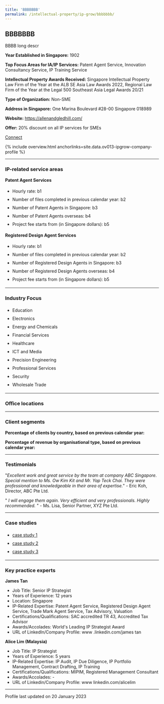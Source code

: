 ```yaml
---
title: 'BBBBBBB'
permalink: /intellectual-property/ip-grow/bbbbbbb/
---
```


## BBBBBBB

BBBB long descr

<b>Year Established in Singapore:</b> 1902

<b>Top Focus Areas for IA/IP Services:</b> Patent Agent Service, Innovation Consultancy Service, IP Training Service

<b>Intellectual Property Awards Received:</b> Singapore Intellectual Property Law Firm of the Year at the ALB SE Asia Law Awards 2022, Regional Law Firm of the Year at the Legal 500 Southeast Asia Legal Awards 20/21

<b>Type of Organization:</b> Non-SME

<b>Address in Singapore:</b> One Marina Boulevard #28-00 Singapore 018989

<b>Website:</b> <a href='https://allenandgledhill.com/'>https://allenandgledhill.com/</a>

<b>Offer:</b> 20% discount on all IP services for SMEs

<a class='btn' href='https://www.gobusiness.gov.sg' target='_blank' rel='noopener'>Connect</a>

{% include overview.html anchorlinks=site.data.ov013-ipgrow-company-profile %}

---
<a name='ip-related-service-areas'></a>
### IP-related service areas

**Patent Agent Services**

<ul>
<li style='line-height: 27px; margin: 0px 0px !important'>Hourly rate:  b1</li>
<li style='line-height: 27px; margin: 0px 0px !important'>Number of files completed in previous calendar year: b2</li>
<li style='line-height: 27px; margin: 0px 0px !important'>Number of Patent Agents in Singapore: b3</li>
<li style='line-height: 27px; margin: 0px 0px !important'>Number of Patent Agents overseas: b4</li>
<li style='line-height: 27px; margin: 0px 0px !important'>Project fee starts from (in Singapore dollars):  b5</li>
</ul>

**Registered Design Agent Services**

<ul>
<li style='line-height: 27px; margin: 0px 0px !important'>Hourly rate: b1</li>
<li style='line-height: 27px; margin: 0px 0px !important'>Number of files completed in previous calendar year: b2</li>
<li style='line-height: 27px; margin: 0px 0px !important'>Number of Registered Design Agents in Singapore: b3</li>
<li style='line-height: 27px; margin: 0px 0px !important'>Number of Registered Design Agents overseas: b4</li>
<li style='line-height: 27px; margin: 0px 0px !important'>Project fee starts from (in Singapore dollars): b5</li>
</ul>

---
<a name='industry-focus'></a>
### Industry Focus

<ul><li style='line-height: 27px; margin: 0px 0px !important'> Education</li><li style='line-height: 27px; margin: 0px 0px !important'>Electronics</li><li style='line-height: 27px; margin: 0px 0px !important'>Energy and Chemicals</li><li style='line-height: 27px; margin: 0px 0px !important'>Financial Services</li><li style='line-height: 27px; margin: 0px 0px !important'>Healthcare</li><li style='line-height: 27px; margin: 0px 0px !important'>ICT and Media</li><li style='line-height: 27px; margin: 0px 0px !important'>Precision Engineering</li><li style='line-height: 27px; margin: 0px 0px !important'>Professional Services</li><li style='line-height: 27px; margin: 0px 0px !important'>Security</li><li style='line-height: 27px; margin: 0px 0px !important'>Wholesale Trade</li></ul>

---
<a name='office-locations'></a>
### Office locations

</ul>

---
<a name='client-segments'></a>
### Client segments

**Percentage of clients by country, based on previous calendar year:**

</ul>

**Percentage of revenue by organisational type, based on previous calendar year:**

</ul>

---
<a name='testimonials'></a>
### Testimonials

"*Excellent work and great service by the team at company ABC Singapore. Special mention to Ms. Ow Kim Kit and Mr. Yap Teck Chai. They were professional and knowledgeable in their area of expertise.*" - Eric Koh, Director, ABC Pte Ltd.

" *I will engage them again. Very efficient and very professionals. Highly recommended.* " - Ms. Lisa, Senior Partner, XYZ Pte Ltd.

---
<a name='case-studies'></a>
### Case studies

<ul><li style='line-height: 27px; margin: 0px 0px !important'> <a href="https://patentscope.wipo.int/search/en/detail.jsf?docId=PCTSG2021050212" target="_blank" rel="noopener">case study 1</a></li><li style='line-height: 27px; margin: 0px 0px !important'><a href="https://www.google.com" target="_blank" rel="noopener">case study 2</a></li><li style='line-height: 27px; margin: 0px 0px !important'><a href="https://www.google.com" target="_blank" rel="noopener">case study 3</a></li></ul>

---
<a name='key-practice-experts'></a>
### Key practice experts

**James Tan**

- Job Title: Senior IP Strategist
- Years of Experience: 12 years
- Location: Singapore
- IP-Related Expertise: Patent Agent Service, Registered Design Agent Service, Trade Mark Agent Service, Tax Advisory, Valuation
- Certifications/Qualifications: SAC accredited TR 43, Accredited Tax Advisor
- Awards/Accolades: World's Leading IP Strategist Award
- URL of LinkedIn/Company Profile: www .linkedin.com/james tan

**Alice Lim (Malaysia)**

- Job Title: IP Strategist
- Years of Experience: 5 years
- IP-Related Expertise: IP Audit, IP Due Diligence, IP Portfolio Management, Contract Drafting, IP Training
- Certifications/Qualifications: MIPIM, Registered Management Consultant
- Awards/Accolades: -
- URL of Linkedin/Company Profile: www linkedin.com/alicelim

---
Profile last updated on 20 January 2023
